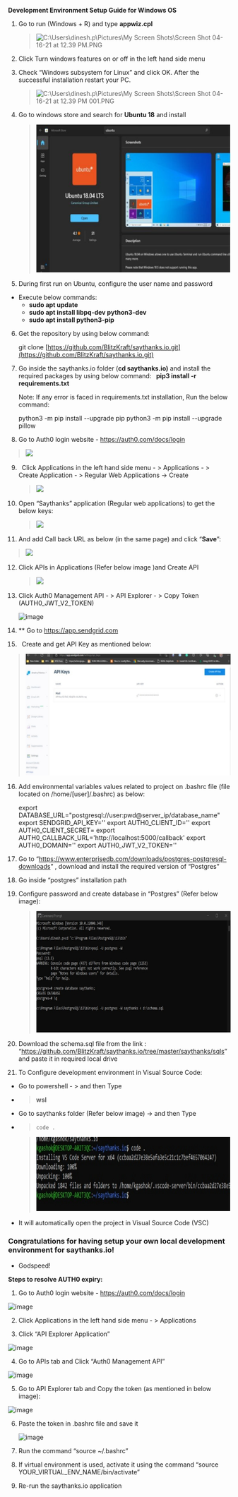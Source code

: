 ﻿**Development Environment Setup Guide for Windows OS**

1. Go to run (Windows + R) and type **appwiz.cpl**

   > ![C:\Users\dinesh.p\Pictures\My Screen Shots\Screen Shot 04-16-21 at 12.39 PM.PNG](Aspose.Words.a8e7dec5-037d-4b33-9c46-a86e9c3e100a.001.png)

2. Click Turn windows features on or off in the left hand side menu

3. Check “Windows subsystem for Linux” and click OK. After the successful installation restart your PC.

   > ![C:\Users\dinesh.p\Pictures\My Screen Shots\Screen Shot 04-16-21 at 12.39 PM 001.PNG](Aspose.Words.a8e7dec5-037d-4b33-9c46-a86e9c3e100a.002.png)

4. Go to windows store and search for **Ubuntu 18** and install

   > ![](Aspose.Words.a8e7dec5-037d-4b33-9c46-a86e9c3e100a.003.jpeg)

5. During first run on Ubuntu, configure the user name and password

- Execute below commands:
  - **sudo apt update**
  - **sudo apt install libpq-dev python3-dev**
  - **sudo apt install python3-pip**

6. Get the repository by using below command:

   git clone [https://github.com/BlitzKraft/saythanks.io.git](https://github.com/BlitzKraft/saythanks.io.git)

7. Go inside the saythanks.io folder (**cd saythanks.io)** and install the required packages by using below command:
   ` `**pip3 install -r requirements.txt**

   Note: If any error is faced in requirements.txt installation, Run the below command:

   python3 -m pip install --upgrade pip
   python3 -m pip install --upgrade pillow

8. Go to Auth0 login website - https://auth0.com/docs/login

> ![](Aspose.Words.a8e7dec5-037d-4b33-9c46-a86e9c3e100a.004.png)

9.  ` `Click Applications in the left hand side menu - > Applications - > Create Application - > Regular Web Applications -> Create

    > ![](Aspose.Words.a8e7dec5-037d-4b33-9c46-a86e9c3e100a.005.png)

10. Open “Saythanks” application (Regular web applications) to get the below keys:

    > ![](Aspose.Words.a8e7dec5-037d-4b33-9c46-a86e9c3e100a.006.png)

11. And add Call back URL as below (in the same page) and click “**Save**”:

> ![](Aspose.Words.a8e7dec5-037d-4b33-9c46-a86e9c3e100a.007.png)

12. Click APIs in Applications (Refer below image )and Create API

    > ![](Aspose.Words.a8e7dec5-037d-4b33-9c46-a86e9c3e100a.008.png)

13. Click Auth0 Management API - > API Explorer - > Copy Token (AUTH0_JWT_V2_TOKEN)
     
     ![image](https://user-images.githubusercontent.com/63831132/149557084-3da38b01-97ad-4fba-aa71-9c8a91bf1454.png)


14. \*\* Go to <https://app.sendgrid.com>

15. ` `Create and get API Key as mentioned below:

> ![](Aspose.Words.a8e7dec5-037d-4b33-9c46-a86e9c3e100a.009.jpeg)

16. Add environmental variables values related to project on .bashrc file (file located on /home/[user]/.bashrc) as below:

    export DATABASE_URL="postgresql://user:pwd@server_ip/database_name"
    export SENDGRID_API_KEY=''
    export AUTH0_CLIENT_ID=''
    export AUTH0_CLIENT_SECRET=
    export AUTH0_CALLBACK_URL='http://localhost:5000/callback'
    export AUTH0_DOMAIN=''
    export AUTH0_JWT_V2_TOKEN=''

17. Go to “<https://www.enterprisedb.com/downloads/postgres-postgresql-downloads>” , download and install the required version of “Postgres”

18. Go inside “postgres” installation path
19. Configure password and create database in “Postgres” (Refer below image):

    > ![](Aspose.Words.a8e7dec5-037d-4b33-9c46-a86e9c3e100a.010.jpeg)

20. Download the schema.sql file from the link : “<https://github.com/BlitzKraft/saythanks.io/tree/master/saythanks/sqls>” and paste it in required local drive

21. To Configure development environment in Visual Source Code:

- Go to powershell - > and then Type
- > **wsl**
- Go to saythanks folder (Refer below image) -> and then Type
- > `code .`

  > ![](Aspose.Words.a8e7dec5-037d-4b33-9c46-a86e9c3e100a.011.jpeg)

- It will automatically open the project in Visual Source Code (VSC)

### Congratulations for having setup your own local development environment for saythanks.io!

- Godspeed!






**Steps to resolve AUTH0 expiry:**

1.	Go to Auth0 login website - https://auth0.com/docs/login

  ![image](https://user-images.githubusercontent.com/63831132/149557335-1856e60c-cede-449a-bc97-8b3763728909.png)



2.	Click Applications in the left hand side menu - > Applications


3.	Click “API Explorer Application”
  
  ![image](https://user-images.githubusercontent.com/63831132/149557423-79bf9a7e-cac8-44c9-8a10-6eadb7de872d.png)

     

4.	Go to APIs tab and Click “Auth0 Management API”

   ![image](https://user-images.githubusercontent.com/63831132/149557472-f50a5b5a-f6f4-47cb-9af5-a297b9ca07e3.png)



5.	Go to API Explorer tab and Copy the token (as mentioned in below image):

   ![image](https://user-images.githubusercontent.com/63831132/149557543-654194f3-1b4c-4099-a0bc-8110332fbec2.png)



6.	Paste the token in .bashrc file and save it
 
    ![image](https://user-images.githubusercontent.com/63831132/149557575-26436aea-cdac-4bc2-b8ba-f8ee99d1b22a.png)

	
7.	Run the command “source ~/.bashrc”
8.	If virtual environment is used, activate it using the command “source YOUR_VIRTUAL_ENV_NAME/bin/activate”
9.	Re-run the saythanks.io application
